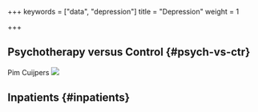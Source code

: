 +++
keywords = ["data", "depression"]
title = "Depression"
weight = 1

+++
## Psychotherapy versus Control {#psych-vs-ctr}


Pim Cuijpers <a style="display: inline-block !important" href="https://orcid.org/xxxx-xxxx-xxxx-xxxx"><img src="https://info.orcid.org/wp-content/uploads/2019/11/orcid_16x16.png"/></a>


## Inpatients {#inpatients}
